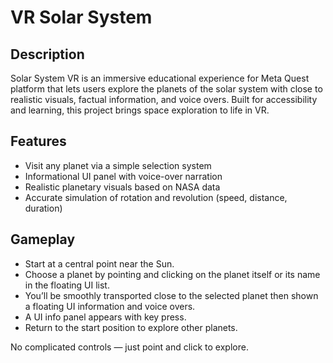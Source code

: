 # VR Solar System



## Description
Solar System VR is an immersive educational experience for Meta Quest platform that lets users explore the planets of the solar system with close to realistic visuals, factual information, and voice overs. 
Built for accessibility and learning, this project brings space exploration to life in VR.

##  Features
- Visit any planet via a simple selection system
- Informational UI panel with voice-over narration
- Realistic planetary visuals based on NASA data
- Accurate simulation of rotation and revolution (speed, distance, duration)

## Gameplay
- Start at a central point near the Sun.
- Choose a planet by pointing and clicking on the planet itself or its name in the floating UI list.
- You’ll be smoothly transported close to the selected planet then shown a floating UI information and voice overs.
- A UI info panel appears with key press.
- Return to the start position to explore other planets.

No complicated controls — just point and click to explore.

